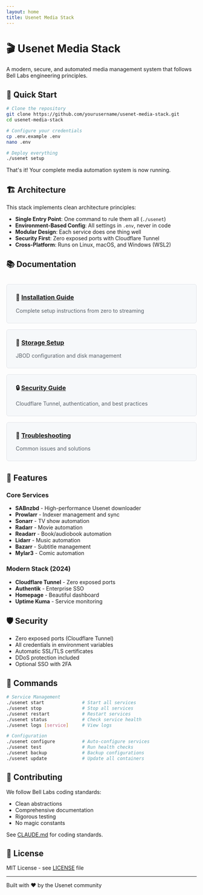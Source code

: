 ```yaml
---
layout: home
title: Usenet Media Stack
---
```


# 🎬 Usenet Media Stack

A modern, secure, and automated media management system that follows Bell Labs engineering principles.

## 🚀 Quick Start

```bash
# Clone the repository
git clone https://github.com/yourusername/usenet-media-stack.git
cd usenet-media-stack

# Configure your credentials
cp .env.example .env
nano .env

# Deploy everything
./usenet setup
```

That's it! Your complete media automation system is now running.

## 🏗️ Architecture

This stack implements clean architecture principles:

- **Single Entry Point**: One command to rule them all (`./usenet`)
- **Environment-Based Config**: All settings in `.env`, never in code
- **Modular Design**: Each service does one thing well
- **Security First**: Zero exposed ports with Cloudflare Tunnel
- **Cross-Platform**: Runs on Linux, macOS, and Windows (WSL2)

## 📚 Documentation

<div class="grid">
  <div class="card">
    <h3>📖 <a href="guide">Installation Guide</a></h3>
    <p>Complete setup instructions from zero to streaming</p>
  </div>
  
  <div class="card">
    <h3>💾 <a href="storage">Storage Setup</a></h3>
    <p>JBOD configuration and disk management</p>
  </div>
  
  <div class="card">
    <h3>🔒 <a href="security">Security Guide</a></h3>
    <p>Cloudflare Tunnel, authentication, and best practices</p>
  </div>
  
  <div class="card">
    <h3>🔧 <a href="troubleshooting">Troubleshooting</a></h3>
    <p>Common issues and solutions</p>
  </div>
</div>

## 🎯 Features

### Core Services
- **SABnzbd** - High-performance Usenet downloader
- **Prowlarr** - Indexer management and sync
- **Sonarr** - TV show automation
- **Radarr** - Movie automation
- **Readarr** - Book/audiobook automation
- **Lidarr** - Music automation
- **Bazarr** - Subtitle management
- **Mylar3** - Comic automation

### Modern Stack (2024)
- **Cloudflare Tunnel** - Zero exposed ports
- **Authentik** - Enterprise SSO
- **Homepage** - Beautiful dashboard
- **Uptime Kuma** - Service monitoring

## 🛡️ Security

- Zero exposed ports (Cloudflare Tunnel)
- All credentials in environment variables
- Automatic SSL/TLS certificates
- DDoS protection included
- Optional SSO with 2FA

## 🔧 Commands

```bash
# Service Management
./usenet start              # Start all services
./usenet stop               # Stop all services
./usenet restart            # Restart services
./usenet status             # Check service health
./usenet logs [service]     # View logs

# Configuration
./usenet configure          # Auto-configure services
./usenet test               # Run health checks
./usenet backup             # Backup configurations
./usenet update             # Update all containers
```

## 🤝 Contributing

We follow Bell Labs coding standards:
- Clean abstractions
- Comprehensive documentation
- Rigorous testing
- No magic constants

See [CLAUDE.md](https://github.com/yourusername/usenet-media-stack/blob/main/CLAUDE.md) for coding standards.

## 📜 License

MIT License - see [LICENSE](https://github.com/yourusername/usenet-media-stack/blob/main/LICENSE) file

---

Built with ❤️ by the Usenet community

<style>
.grid {
  display: grid;
  grid-template-columns: repeat(auto-fit, minmax(250px, 1fr));
  gap: 1rem;
  margin: 2rem 0;
}

.card {
  padding: 1.5rem;
  border: 1px solid #e1e4e8;
  border-radius: 6px;
  background: #f6f8fa;
}

.card h3 {
  margin-top: 0;
}

.card p {
  margin-bottom: 0;
  color: #586069;
}
</style>